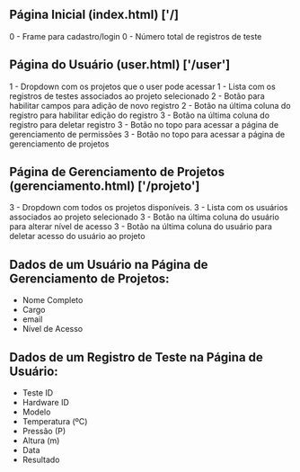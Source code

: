 
## Página Inicial (index.html) ['/]
0 - Frame para cadastro/login
0 - Número total de registros de teste
## Página do Usuário (user.html) ['/user']
1 - Dropdown com os projetos que o user pode acessar
1 - Lista com os registros de testes associados ao projeto selecionado
2 - Botão para habilitar campos para adição de novo registro
2 - Botão na última coluna do registro para habilitar edição do registro
3 - Botão na última coluna do registro para deletar registro
3 - Botão no topo para acessar a página de gerenciamento de permissões
3 - Botão no topo para acessar a página de gerenciamento de projetos
## Página de Gerenciamento de Projetos (gerenciamento.html) ['/projeto']
3 - Dropdown com todos os projetos disponíveis.
3 - Lista com os usuários associados ao projeto selecionado
3 - Botão na última coluna do usuário para alterar nível de acesso
3 - Botão na última coluna do usuário para deletar acesso do usuário ao projeto
  
## Dados de um Usuário na Página de Gerenciamento de Projetos:
- Nome Completo
- Cargo
- email
- Nível de Acesso

## Dados de um Registro de Teste na Página de Usuário:
- Teste ID
- Hardware ID
- Modelo
- Temperatura (ºC)
- Pressão \(P\)
- Altura (m)
- Data
- Resultado
